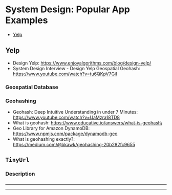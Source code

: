 # System Design: Popular App Examples 
- [Yelp](#Yelp)

## Yelp
- Design Yelp: https://www.enjoyalgorithms.com/blog/design-yelp/
- System Design Interview - Design Yelp Geospatial Geohash: https://www.youtube.com/watch?v=tu6QKpV7GiI

### Geospatial Database

### Geohashing
- Geohash: Deep Intuitive Understanding in under 7 Minutes: https://www.youtube.com/watch?v=UaMzra18TD8
- What is geohash: https://www.educative.io/answers/what-is-geohash\
- Geo Library for Amazon DynamoDB: https://www.npmjs.com/package/dynamodb-geo
- What is geohashing exactly?: https://medium.com/@bkawk/geohashing-20b282fc9655

## ```TinyUrl```

### Description

###

---
---

